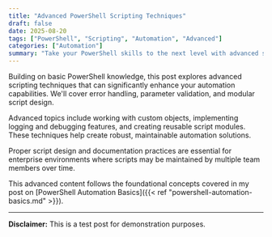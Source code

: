 ```yaml
---
title: "Advanced PowerShell Scripting Techniques"
draft: false
date: 2025-08-20
tags: ["PowerShell", "Scripting", "Automation", "Advanced"]
categories: ["Automation"]
summary: "Take your PowerShell skills to the next level with advanced scripting techniques"
---
```


Building on basic PowerShell knowledge, this post explores advanced scripting techniques that can significantly enhance your automation capabilities. We'll cover error handling, parameter validation, and modular script design.

Advanced topics include working with custom objects, implementing logging and debugging features, and creating reusable script modules. These techniques help create robust, maintainable automation solutions.

Proper script design and documentation practices are essential for enterprise environments where scripts may be maintained by multiple team members over time.

This advanced content follows the foundational concepts covered in my post on [PowerShell Automation Basics]({{< ref "powershell-automation-basics.md" >}}).

---

**Disclaimer:** This is a test post for demonstration purposes.
